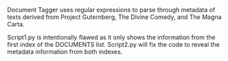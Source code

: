 Document Tagger uses regular expressions to parse through metadata of texts derived from Project Guternberg, The Divine Comedy, and The Magna Carta.

Script1.py is intentionally flawed as it only shows the information from the first index of the DOCUMENTS list. Script2.py will fix the code to reveal the metadata information from both indexes.
